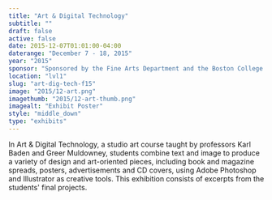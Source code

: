 ```yaml
---
title: "Art & Digital Technology"
subtitle: ""
draft: false
active: false
date: 2015-12-07T01:01:00-04:00
daterange: "December 7 - 18, 2015"
year: "2015"
sponsor: "Sponsored by the Fine Arts Department and the Boston College Libraries"
location: "lvl1"
slug: "art-dig-tech-f15"
image: "2015/12-art.png"
imagethumb: "2015/12-art-thumb.png"
imagealt: "Exhibit Poster"
style: "middle_down"
type: "exhibits"
---
```


In Art & Digital Technology, a studio art course taught by professors Karl Baden and Greer Muldowney, students combine text and image to produce a variety of design and art-oriented pieces, including book and magazine spreads, posters, advertisements and CD covers, using Adobe Photoshop and Illustrator as creative tools. This exhibition consists of excerpts from the students' final projects.

<!--

Active:
    Yes (will appear on Exhibit's homepage)
    No (will not appear on Exhibit's homepage, but will appear in archives)

Gallery locations: 
    Burns Library (burns)
    Theology and Ministry Library (tml)
    O'Neill Level One (lvl1)
    O'Neill Level Three (lvl3)
    O'Neill Reading Room (reading)
    O'Neill Reading Room Back Wall (backwall)
    O'Neill Lobby (lobby)
    History Dept, Stokes Hall (stokes)
    Bapst Exhibits (bapsts)
    Archived Bapst Exhibits (bapstsarchive)
  
Need spaces for:

  Virtual Exhibits (virtual)
  Tip O'Neill (tiponeill)

Style:
    Poster on left, text on right (default)
    Poster on right, text on left (right)
    Poster large, centered above text (middle_top)
    Poster large, centered below text (middle_down)

Add'l images
    <img src="/theme/img/exhibits/XXXX/201X/00-XXXX.png" alt="words" class="float_left">
    <img src="/theme/img/exhibits/XXXX/201X/00-XXXX.png" alt="words" class="float_right">
    <img src="/theme/img/exhibits/XXXX/201X/00-XXXX.png" alt="words" class="center">

-->

